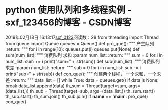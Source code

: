 # python 使用队列和多线程实例 - sxf_123456的博客 - CSDN博客
2019年02月18日 16:13:17[sxf_0123](https://me.csdn.net/sxf_123456)阅读数：28
from threading import Thread
from queue import Queue
queues = Queue()
def pro_que():
    """
    产生队列
    :return: 
    """
    for i in range(10):
        queues.put(i)
    queues.put(None)
def sum(num_list):
    """
    消费队列 求和
    :param num_list: 
    :return: 
    """
    sum = 0
    for i in num_list:
        sum += i
    print("sum=" + str(sum))
def sub(num_list):
    """
    消费队列 求差
    :param num_list: 
    :return: 
    """
    sub = 0
    for i in num_list:
        sub -= i
    print("sub=" + str(sub))
def con_que():
    """
    创建两个线程，
    一个求和，一个求差
    :return: 
    """
    data_list = []
    while True:
        data = queues.get()
        if data is None:
            break
        data_list.append(data)
    th_sum = Thread(target=sum, args=(data_list,))
    th_sub = Thread(target=sub, args=(data_list,))
    th_sum.start()
    th_sub.start()
    th_sum.join()
    th_sub.join()
if __name__ == '__main__':
    pro_que()
    con_que()

